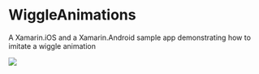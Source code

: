 # WiggleAnimations
A Xamarin.iOS and a Xamarin.Android sample app demonstrating how to imitate a wiggle animation

![](./Demo/WiggleGif.gif)
